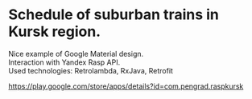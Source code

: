 # Schedule of suburban trains in Kursk region.  

Nice example of Google Material design.  
Interaction with Yandex Rasp API.  
Used technologies: Retrolambda, RxJava, Retrofit 

https://play.google.com/store/apps/details?id=com.pengrad.raspkursk
